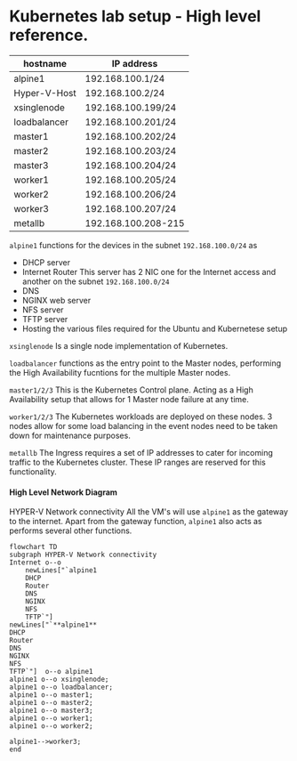 # Kubernetes lab setup - High level reference.


| hostname | IP address |
| ----------- | ----------- |
| alpine1 | 192.168.100.1/24 |
| Hyper-V-Host | 192.168.100.2/24 |
|xsinglenode|192.168.100.199/24 |
| loadbalancer | 192.168.100.201/24 |
| master1 | 192.168.100.202/24 |
| master2 | 192.168.100.203/24 |
| master3 | 192.168.100.204/24 |
| worker1 | 192.168.100.205/24 |
| worker2 | 192.168.100.206/24 |
| worker3 | 192.168.100.207/24 |
| metallb | 192.168.100.208-215 |

`alpine1` functions for the devices in the subnet `192.168.100.0/24` as 
- DHCP server 
- Internet Router This server has 2 NIC one for the Internet access and another on the subnet `192.168.100.0/24`
- DNS
- NGINX web server
- NFS server
- TFTP server
- Hosting the various files required for the Ubuntu and Kubernetese setup

`xsinglenode` Is a single node implementation of Kubernetes.

`loadbalancer` functions as the entry point to the Master nodes, performing the High Availability fucntions for the multiple Master nodes.

`master1/2/3` This is the Kubernetes Control plane. Acting as a High Availability setup that allows for 1 Master node failure at any time.

`worker1/2/3` The Kubernetes workloads are deployed on these nodes. 3 nodes allow for some load balancing in the event nodes need to be taken down for maintenance purposes.

`metallb` The Ingress requires a set of IP addresses to cater for incoming traffic to the Kubernetes cluster. These IP ranges are reserved for this functionality.

#### High Level Network Diagram

HYPER-V Network connectivity
All the VM's will use `alpine1` as the gateway to the internet.
Apart from the gateway function, `alpine1` also acts as performs several other functions. 

```mermaid
flowchart TD
subgraph HYPER-V Network connectivity
Internet o--o 
    newLines["`alpine1
    DHCP
    Router
    DNS
    NGINX
    NFS
    TFTP`"]
newLines["`**alpine1**
DHCP 
Router
DNS
NGINX
NFS
TFTP`"]  o--o alpine1
alpine1 o--o xsinglenode;
alpine1 o--o loadbalancer;
alpine1 o--o master1;
alpine1 o--o master2;
alpine1 o--o master3;
alpine1 o--o worker1;
alpine1 o--o worker2;

alpine1-->worker3;
end
```

